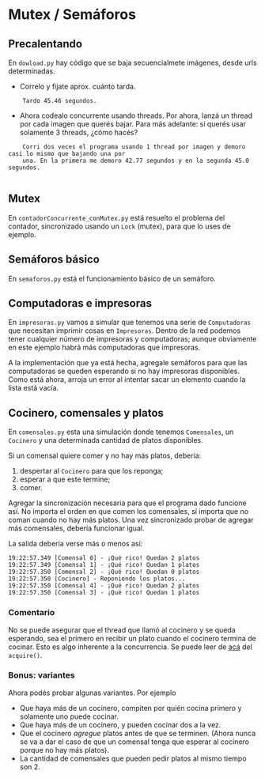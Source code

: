 # Mutex / Semáforos

## Precalentando
En `dowload.py` hay código que se baja secuencialmete imágenes, desde urls determinadas.
- Correlo y fijate aprox. cuánto tarda.
```
    Tardo 45.46 segundos.
```
- Ahora codealo concurrente usando threads. Por ahora, lanzá un thread por cada imagen que querés bajar. Para más adelante: si querés usar solamente 3 threads, ¿cómo hacés?
```
    Corri dos veces el programa usando 1 thread por imagen y demoro casi lo mismo que bajando una por
    una. En la primera me demoro 42.77 segundos y en la segunda 45.0 segundos.
    
```

## Mutex
En `contadorConcurrente_conMutex.py` está resuelto el problema del contador, sincronizado usando un `Lock` (mutex), para que lo uses de ejemplo.

## Semáforos básico

En `semaforos.py` está el funcionamiento básico de un semáforo.

## Computadoras e impresoras

En `impresoras.py` vamos a simular que tenemos una serie de `Computadoras` que necesitan imprimir cosas en `Impresoras`. Dentro de la red podemos tener cualquier número de impresoras y computadoras; aunque obviamente en este ejemplo habrá más computadoras que impresoras.

A la implementación que ya está hecha, agregale semáforos para que las computadoras se queden esperando si no hay impresoras disponibles. Como está ahora, arroja un error al intentar sacar un elemento cuando la lista está vacía. 

## Cocinero, comensales y platos

En `comensales.py` esta una simulación donde tenemos `Comensales`, un `Cocinero` y una determinada cantidad de platos disponibles.

Si un comensal quiere comer y no hay más platos, debería:
1. despertar al `Cocinero` para que los reponga;
1. esperar a que este termine;
1. comer.

Agregar la sincronización necesaria para que el programa dado funcione así. No importa el orden en que comen los comensales, sí importa que no coman cuando no hay más platos. Una vez sincronizado probar de agregar más comensales, debería funcionar igual.

La salida debería verse más o menos así:

```
19:22:57.349 [Comensal 0] - ¡Qué rico! Quedan 2 platos
19:22:57.349 [Comensal 1] - ¡Qué rico! Quedan 1 platos
19:22:57.350 [Comensal 2] - ¡Qué rico! Quedan 0 platos
19:22:57.350 [Cocinero] - Reponiendo los platos...
19:22:57.350 [Comensal 4] - ¡Qué rico! Quedan 2 platos
19:22:57.350 [Comensal 3] - ¡Qué rico! Quedan 1 platos
```
### Comentario

No se puede asegurar que el thread que llamó al cocinero y se queda esperando, sea el primero en recibir un plato cuando el cocinero termina de cocinar. Esto es algo inherente a la concurrencia. Se puede leer de [acá](https://docs.python.org/3.8/library/threading.html#semaphore-objects) del `acquire()`.

### Bonus: variantes

Ahora podés probar algunas variantes. Por ejemplo

* Que haya más de un cocinero, compiten por quién cocina primero y solamente uno puede cocinar.
* Que haya más de un cocinero, y pueden cocinar dos a la vez.
* Que el cocinero *agregue* platos antes de que se terminen. (Ahora nunca se va a dar el caso de que un comensal tenga que esperar al cocinero porque no hay más platos).
* La cantidad de comensales que pueden pedir platos al mismo tiempo son 2.
